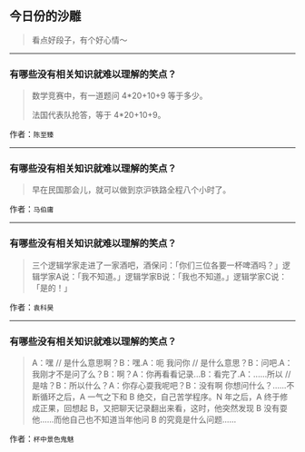## 今日份的沙雕

> 看点好段子，有个好心情～


 
---

### 有哪些没有相关知识就难以理解的笑点？

> 数学竞赛中，有一道题问 4*20+10+9 等于多少。
> 
> 法国代表队抢答，等于 4*20+10+9。


作者：`陈至臻`

---

### 有哪些没有相关知识就难以理解的笑点？

> 早在民国那会儿，就可以做到京沪铁路全程八个小时了。


作者：`马伯庸`

---

### 有哪些没有相关知识就难以理解的笑点？

> 三个逻辑学家走进了一家酒吧，酒保问：「你们三位各要一杯啤酒吗？」逻辑学家A说：「我不知道。」逻辑学家B说：「我也不知道。」逻辑学家C说：「是的！」


作者：`袁科昊`

---

### 有哪些没有相关知识就难以理解的笑点？

> A：嘿 // 是什么意思啊？B：嘿.A：呃 我问你 // 是什么意思？B：问吧.A：我刚才不是问了么？B：啊？A：你再看看记录...B：看完了.A：......所以 // 是啥？B：所以什么？A：你存心耍我呢吧？B：没有啊 你想问什么？……不断循环之后，A 一气之下和 B 绝交，自己苦学程序。N 年之后，A 终于修成正果，回想起 B，又把聊天记录翻出来看，这时，他突然发现 B 没有耍他……而他自己也不知道当年他问 B 的究竟是什么问题……


作者：`杯中景色鬼魅`